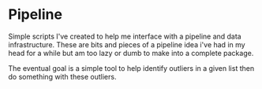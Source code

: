 # Pipeline
Simple scripts I've created to help me interface with a pipeline and data infrastructure.
These are bits and pieces of a pipeline idea i've had in my head for a while but am too lazy or dumb to make into a complete package. 

The eventual goal is a simple tool to help identify outliers in a given list then do something with these outliers.

